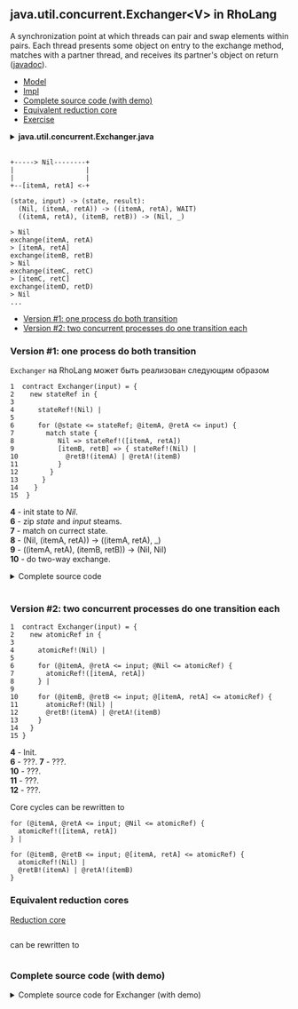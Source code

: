 ## java.util.concurrent.Exchanger\<V\> in RhoLang

A synchronization point at which threads can pair and swap elements within pairs. Each thread presents some object on entry to the exchange method, matches with a partner thread, and receives its partner's object on return ([javadoc](https://docs.oracle.com/javase/9/docs/api/java/util/concurrent/Exchanger.html)).

- [Model](#model)
- [Impl](#impl)
- [Complete source code (with demo)](#complete-source-code-with-demo)  
- [Equivalent reduction core](#equivalent-reduction-core)  
- [Exercise](#exercise)

<details><summary><b>java.util.concurrent.Exchanger.java</b></summary><p>
  
```java
public class Exchanger<V> {
  /** 
   * Waits for another thread to arrive at this exchange point, and then 
   * transfers the given object to it, receiving its object in return. 
   */  
  public V exchange(V x) {...}
}
```
</p></details><br/>

```
+-----> Nil--------+
|                  |
|                  |
+--[itemA, retA] <-+
```

```
(state, input) -> (state, result):
  (Nil, (itemA, retA)) -> ((itemA, retA), WAIT)
  ((itemA, retA), (itemB, retB)) -> (Nil, _)
```

```
> Nil
exchange(itemA, retA)
> [itemA, retA]
exchange(itemB, retB)
> Nil
exchange(itemC, retC)
> [itemC, retC]
exchange(itemD, retD)
> Nil
...
```

- [Version #1: one process do both transition](#version-1-one-process-do-both-transition)
- [Version #2: two concurrent processes do one transition each](#version-2-two-concurrent-processes-do-one-transition-each)


### Version #1: one process do both transition

```Exchanger``` на RhoLang может быть реализован следующим образом
```
1  contract Exchanger(input) = {
2    new stateRef in {
3    
4      stateRef!(Nil) |                         
5      
6      for (@state <= stateRef; @itemA, @retA <= input) {
7        match state {
8           Nil => stateRef!([itemA, retA])        
9           [itemB, retB] => { stateRef!(Nil) |                 
10            @retB!(itemA) | @retA!(itemB) 
11          }
12        }
13      }     
14    }
15  } 
```  
**4** - init state to *Nil*.   
**6** - zip *state* and *input* steams.   
**7** - match on currect state.   
**8** - (Nil, (itemA, retA)) -> ((itemA, retA), _)  
**9** - ((itemA, retA), (itemB, retB)) -> (Nil, Nil)   
**10** - do two-way exchange.  

<details><summary>Complete source code</summary>
<p>
  
```
new Exchanger in {
  
  contract Exchanger(exchangeOp) = {
    new stateRef in {    
      stateRef!(Nil) |                         
      
      contract exchangeOp(@itemA, @retA) = {
        for (@state <- stateRef) {
          match state {
            Nil => stateRef!([itemA, retA])        
            [itemB, retB] => { stateRef!(Nil) |                 
              @retB!(itemA) | @retA!(itemB) } } } }
    }
  } |

  new exchange in {
    Exchanger!(*exchange) |
    
    new n in {
      n!(0) | n!(1) | n!(2) | n!(3) | n!(4) | n!(5) | for (@i <= n) { 
        new ret in {
          exchange!(i, *ret) | for (@j <- ret) {
            stdout!([i, " -> ", j]) } }
      }
    }
  }
}
```
```
>> [1, " -> ", 0]
>> [0, " -> ", 1]
>> [4, " -> ", 3]
>> [3, " -> ", 4]
>> [5, " -> ", 2]
>> [2, " -> ", 5]
```
</p>
</details><br/>

### Version #2: two concurrent processes do one transition each

```
1  contract Exchanger(input) = {
2    new atomicRef in {    
3      
4      atomicRef!(Nil) |  
5      
6      for (@itemA, @retA <= input; @Nil <= atomicRef) {
7        atomicRef!([itemA, retA])
8      } |
9     
10     for (@itemB, @retB <= input; @[itemA, retA] <= atomicRef) {
11       atomicRef!(Nil) |                 
12       @retB!(itemA) | @retA!(itemB)
13     }
14   }      
15 }
```
**4** - Init.   
**6** - ???.
**7** - ???.   
**10** - ???.   
**11** - ???.   
**12** - ???.   

Core cycles can be rewritten to
```
for (@itemA, @retA <= input; @Nil <= atomicRef) {
  atomicRef!([itemA, retA])
} |
     
for (@itemB, @retB <= input; @[itemA, retA] <= atomicRef) {
  atomicRef!(Nil) |                 
  @retB!(itemA) | @retA!(itemB)
}
```

### Equivalent reduction cores

[Reduction core](atomic-state.md#reduction-core) 
```
```

can be rewritten to
```
```

### Complete source code (with demo)
<details><summary>Complete source code for Exchanger (with demo)</summary><p>
  
<details><summary>Complete source code</summary>
<p>
  
```
new Exchanger in {
  
  contract Exchanger(input) = {
    new atomicRef in {    
    
      // init state
      atomicRef!(Nil) |                               
      
      // *(Nil -> [item, ret])
      for (@itemA, @retA <- input; @Nil <= atomicRef) {
        atomicRef!([itemA, retA])
      } |
      
      // *([item, ret] -> Nil)
      for (@itemB, @retB <- input; @[itemA, retA] <= atomicRef) {
        atomicRef!(Nil) |                 
        @retB!(itemA) | @retA!(itemB)
      }
    }      
  } |

  // === DEMO
  // for (i = 0; i < 6; i++) {
  //   exchange!(i, ?j) | stdout("%i -> " %j)
  // }
  new exchange, k in {
    Exchanger!(*exchange) |
    k!(0) |
    for (@i <= k) {
      if (i < 6) {
        new ret in {
          exchange!(i, *ret) | for (@j <- ret) {
            stdout!([i, " -> ", j]) }} |  
        k!(i + 1)
      }
    }
  }
}
```
```
>> [0, " -> ", 1]
>> [1, " -> ", 0]
>> [5, " -> ", 2]
>> [2, " -> ", 5]
>> [3, " -> ", 4]
>> [4, " -> ", 3]
```
</p>
</details><br/>

### Exercise
Implement non-blocking method *tryExchange(item, ret)* for Exchanger in RhoLang with ```ret!([true, item])``` or ```ret!([false, Nil])```.
